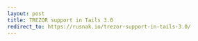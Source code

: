 ```yaml
---
layout: post
title: TREZOR support in Tails 3.0
redirect_to: https://rusnak.io/trezor-support-in-tails-3.0/
---
```

